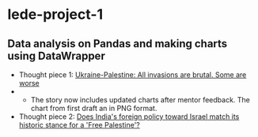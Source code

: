 # lede-project-1
## Data analysis on Pandas and making charts using DataWrapper

- Thought piece 1: [Ukraine-Palestine: All invasions are brutal. Some are worse](https://architmeta.github.io/lede-project-1/ukraine-palestine/ukraine-palestine-html/ukraine-palestine.html)
- - The story now includes updated charts after mentor feedback. The chart from first draft an in PNG format.
- Thought piece 2: [Does India's foreign policy toward Israel match its historic stance for a 'Free Palestine'?](https://architmeta.github.io/lede-project-1//arms-import-india/india-import-arms-html/india-import-arms.html)
